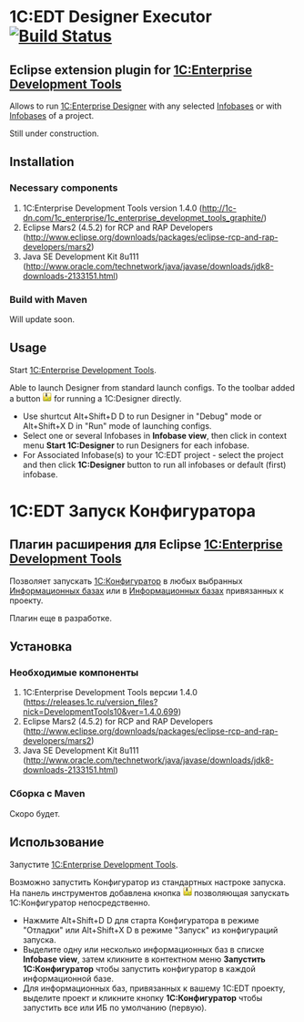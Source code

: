 # 1C:EDT Designer Executor [![Build Status](https://travis-ci.org/marmyshev/edt_designer_executor.svg?branch=master)](https://travis-ci.org/marmyshev/edt_designer_executor)

## Eclipse extension plugin for [1C:Enterprise Development Tools](http://1c-dn.com/1c_enterprise/1c_enterprise_developmet_tools_graphite/)

Allows to run [1C:Enterprise Designer](http://1c-dn.com/glossary/designer/) with any selected [Infobases](http://1c-dn.com/glossary/infobase/) or with [Infobases](http://1c-dn.com/glossary/infobase/) of a project.

Still under construction.

## Installation

### Necessary components

1. 1C:Enterprise Development Tools version 1.4.0 (http://1c-dn.com/1c_enterprise/1c_enterprise_developmet_tools_graphite/)
2. Eclipse Mars2 (4.5.2) for RCP and RAP Developers (http://www.eclipse.org/downloads/packages/eclipse-rcp-and-rap-developers/mars2)
3. Java SE Development Kit 8u111 (http://www.oracle.com/technetwork/java/javase/downloads/jdk8-downloads-2133151.html)

### Build with Maven


 
Will update soon.

## Usage

Start [1C:Enterprise Development Tools](http://1c-dn.com/1c_enterprise/1c_enterprise_developmet_tools_graphite/).

Able to launch Designer from standard launch configs. To the toolbar added a button ![1C:Designer](https://github.com/marmyshev/edt_designer_executor/blob/master/com.marmyshev.dt.designer.executor.ui/icons/1c_designer_16x16.png?raw=true) for running a 1C:Designer directly.


* Use shurtcut Alt+Shift+D D to run Designer in "Debug" mode or Alt+Shift+X D in "Run" mode of launching configs.
* Select one or several Infobases in __Infobase view__, then click in context menu __Start 1C:Designer__ to run Designers for each infobase.
* For Associated Infobase(s) to your 1C:EDT project - select the project and then click __1C:Designer__ button to run all infobases or default (first) infobase.

# 1С:EDT Запуск Конфигуратора

## Плагин расширения для Eclipse [1C:Enterprise Development Tools](http://v8.1c.ru/overview/release_IDE_beta/)

Позволяет запускать [1С:Конфигуратор](http://v8.1c.ru/overview/Term_000000008.htm) в любых выбранных  [Информационных базах](http://v8.1c.ru/overview/Term_000000641.htm) или в [Информационных базах](http://v8.1c.ru/overview/Term_000000641.htm) привязанных к проекту.

Плагин еще в разработке.

## Установка

### Необходимые компоненты

1. 1C:Enterprise Development Tools версии 1.4.0 (https://releases.1c.ru/version_files?nick=DevelopmentTools10&ver=1.4.0.699)
2. Eclipse Mars2 (4.5.2) for RCP and RAP Developers (http://www.eclipse.org/downloads/packages/eclipse-rcp-and-rap-developers/mars2)
3. Java SE Development Kit 8u111 (http://www.oracle.com/technetwork/java/javase/downloads/jdk8-downloads-2133151.html)

### Сборка с Maven


 
Скоро будет.

## Использование

Запустите [1C:Enterprise Development Tools](http://v8.1c.ru/overview/release_IDE_beta/).

Возможно запустить Конфигуратор из стандартных настроке запуска. На панель инструментов добавлена кнопка ![1C:Designer](https://github.com/marmyshev/edt_designer_executor/blob/master/com.marmyshev.dt.designer.executor.ui/icons/1c_designer_16x16.png?raw=true) позволяющая запускать 1С:Конфигуратор непосредственно.


* Нажмите Alt+Shift+D D для старта Конфигуратора в режиме "Отладки" или Alt+Shift+X D в режиме "Запуск" из конфигураций запуска.
* Выделите одну или несколько информационных баз в списке __Infobase view__, затем кликните в контектном меню __Запустить 1С:Конфигуратор__ чтобы запустить конфигуратор в каждой информационной базе.
* Для информационных баз, привязанных к вашему 1С:EDT проекту, выделите проект и кликните кнопку __1С:Конфигуратор__ чтобы запустить все или ИБ по умолчанию (первую).
